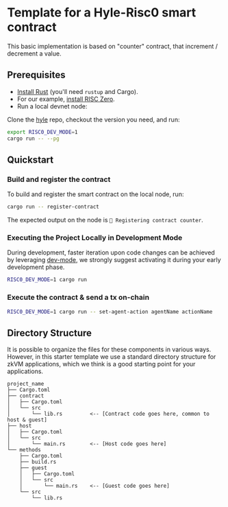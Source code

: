 # Template for a Hyle-Risc0 smart contract

This basic implementation is based on "counter" contract, that increment / decrement a value.

## Prerequisites

- [Install Rust](https://www.rust-lang.org/tools/install) (you'll need `rustup` and Cargo).
- For our example, [install RISC Zero](https://dev.risczero.com/api/zkvm/install).
- Run a local devnet node:

Clone the [hyle](https://github.com/Hyle-org/hyle) repo, checkout the version you need, and run:
```sh 
export RISC0_DEV_MODE=1
cargo run -- --pg
```

## Quickstart

### Build and register the contract

To build and register the smart contract on the local node, run:

```bash
cargo run -- register-contract
```

The expected output on the node is `📝 Registering contract counter`.


### Executing the Project Locally in Development Mode

During development, faster iteration upon code changes can be achieved by leveraging [dev-mode], we strongly suggest activating it during your early development phase. 

```bash
RISC0_DEV_MODE=1 cargo run
```

### Execute the contract & send a tx on-chain

```sh
RISC0_DEV_MODE=1 cargo run -- set-agent-action agentName actionName
```


## Directory Structure

It is possible to organize the files for these components in various ways.
However, in this starter template we use a standard directory structure for zkVM
applications, which we think is a good starting point for your applications.

```text
project_name
├── Cargo.toml
├── contract 
│   ├── Cargo.toml
│   └── src
│       └── lib.rs         <-- [Contract code goes here, common to host & guest]
├── host
│   ├── Cargo.toml
│   └── src
│       └── main.rs        <-- [Host code goes here]
└── methods
    ├── Cargo.toml
    ├── build.rs
    ├── guest
    │   ├── Cargo.toml
    │   └── src
    │       └── main.rs    <-- [Guest code goes here]
    └── src
        └── lib.rs
```

<!--[bonsai access]: https://bonsai.xyz/apply-->
[cargo-risczero]: https://docs.rs/cargo-risczero
[crates]: https://github.com/risc0/risc0/blob/main/README.md#rust-binaries
[dev-docs]: https://dev.risczero.com
[dev-mode]: https://dev.risczero.com/api/generating-proofs/dev-mode
[docs.rs]: https://docs.rs/releases/search?query=risc0
[examples]: https://github.com/risc0/risc0/tree/main/examples
[risc0-build]: https://docs.rs/risc0-build
[risc0-repo]: https://www.github.com/risc0/risc0
[risc0-zkvm]: https://docs.rs/risc0-zkvm
[rust-toolchain]: rust-toolchain.toml
[rustup]: https://rustup.rs
[zkvm-overview]: https://dev.risczero.com/zkvm
